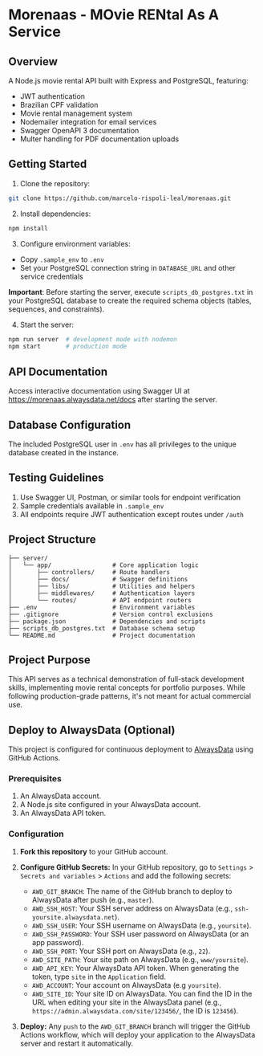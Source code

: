 # Morenaas - MOvie RENtal As A Service

## Overview

A Node.js movie rental API built with Express and PostgreSQL, featuring:

- JWT authentication
- Brazilian CPF validation
- Movie rental management system
- Nodemailer integration for email services
- Swagger OpenAPI 3 documentation
- Multer handling for PDF documentation uploads

## Getting Started

1. Clone the repository:

```bash
git clone https://github.com/marcelo-rispoli-leal/morenaas.git
```

2. Install dependencies:

```bash
npm install
```

3. Configure environment variables:

- Copy `.sample_env` to `.env`
- Set your PostgreSQL connection string in `DATABASE_URL` and other service credentials

**Important**: Before starting the server, execute `scripts_db_postgres.txt` in your PostgreSQL database to create the required schema objects (tables, sequences, and constraints).

4. Start the server:

```bash
npm run server  # development mode with nodemon
npm start       # production mode
```

## API Documentation

Access interactive documentation using Swagger UI at https://morenaas.alwaysdata.net/docs after starting the server.

## Database Configuration

The included PostgreSQL user in `.env` has all privileges to the unique database created in the instance.

## Testing Guidelines

1. Use Swagger UI, Postman, or similar tools for endpoint verification
2. Sample credentials available in `.sample_env`
3. All endpoints require JWT authentication except routes under `/auth`

## Project Structure

```
├── server/
│   └── app/                 # Core application logic
│       ├── controllers/     # Route handlers
│       ├── docs/            # Swagger definitions
│       ├── libs/            # Utilities and helpers
│       ├── middlewares/     # Authentication layers
│       └── routes/          # API endpoint routers
├── .env                     # Environment variables
├── .gitignore               # Version control exclusions
├── package.json             # Dependencies and scripts
├── scripts_db_postgres.txt  # Database schema setup
└── README.md                # Project documentation
```

## Project Purpose

This API serves as a technical demonstration of full-stack development skills, implementing movie rental concepts for portfolio purposes. While following production-grade patterns, it's not meant for actual commercial use.

## Deploy to AlwaysData (Optional)

This project is configured for continuous deployment to [AlwaysData](https://www.alwaysdata.com/) using GitHub Actions.

### Prerequisites

1.  An AlwaysData account.
2.  A Node.js site configured in your AlwaysData account.
3.  An AlwaysData API token.

### Configuration

1.  **Fork this repository** to your GitHub account.

2.  **Configure GitHub Secrets:**
    In your GitHub repository, go to `Settings` > `Secrets and variables` > `Actions` and add the following secrets:

    - `AWD_GIT_BRANCH`: The name of the GitHub branch to deploy to AlwaysData after push (e.g., `master`).
    - `AWD_SSH_HOST`: Your SSH server address on AlwaysData (e.g., `ssh-yoursite.alwaysdata.net`).
    - `AWD_SSH_USER`: Your SSH username on AlwaysData (e.g., `yoursite`).
    - `AWD_SSH_PASSWORD`: Your SSH user password on AlwaysData (or an app password).
    - `AWD_SSH_PORT`: Your SSH port on AlwaysData (e.g., `22`).
    - `AWD_SITE_PATH`: Your site path on AlwaysData (e.g., `www/yoursite`).
    - `AWD_API_KEY`: Your AlwaysData API token. When generating the token, type `site` in the `Application` field.
    - `AWD_ACCOUNT`: Your account on AlwaysData (e.g `yoursite`).
    - `AWD_SITE_ID`: Your site ID on AlwaysData. You can find the ID in the URL when editing your site in the AlwaysData panel (e.g., `https://admin.alwaysdata.com/site/123456/`, the ID is `123456`).

3.  **Deploy:**
    Any `push` to the `AWD_GIT_BRANCH` branch will trigger the GitHub Actions workflow, which will deploy your application to the AlwaysData server and restart it automatically.
